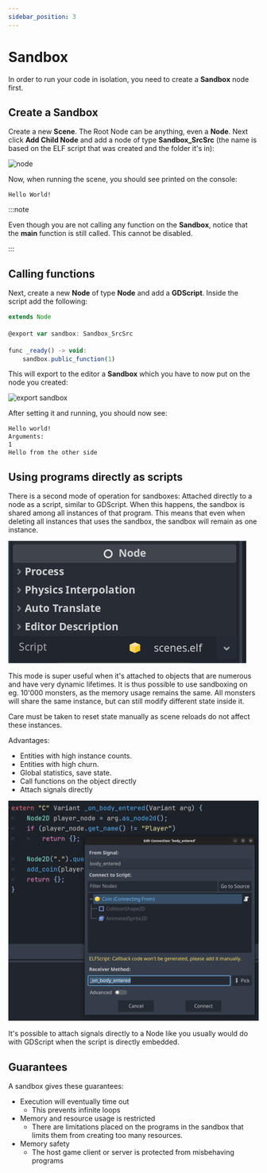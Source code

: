 ```yaml
---
sidebar_position: 3
---
```


# Sandbox

In order to run your code in isolation, you need to create a **Sandbox** node first. 

## Create a Sandbox

Create a new **Scene**. The Root Node can be anything, even a **Node**. Next click **Add Child Node** and add a node of type **Sandbox_SrcSrc** (the name is based on the ELF script that was created and the folder it's in):

![node](/img/sandbox/node.png)

Now, when running the scene, you should see printed on the console:

```
Hello World!
```

:::note

Even though you are not calling any function on the **Sandbox**, notice that the **main** function is still called. This cannot be disabled.

:::

## Calling functions

Next, create a new **Node** of type **Node** and add a **GDScript**. Inside the script add the following:

```js
extends Node

@export var sandbox: Sandbox_SrcSrc

func _ready() -> void:
	sandbox.public_function(1)
```

This will export to the editor a **Sandbox** which you have to now put on the node you created:

![export sandbox](/img/sandbox/export-sandbox.png)

After setting it and running, you should now see:

```
Hello world!
Arguments: 
1
Hello from the other side
```


## Using programs directly as scripts

There is a second mode of operation for sandboxes: Attached directly to a node as a script, similar to GDScript. When this happens, the sandbox is shared among all instances of that program. This means that even when deleting all instances that uses the sandbox, the sandbox will remain as one instance.

![use scripts directly](embed_direct.png)

This mode is super useful when it's attached to objects that are numerous and have very dynamic lifetimes. It is thus possible to use sandboxing on eg. 10'000 monsters, as the memory usage remains the same. All monsters will share the same instance, but can still modify different state inside it.

Care must be taken to reset state manually as scene reloads do not affect these instances.

Advantages:
- Entities with high instance counts.
- Entities with high churn.
- Global statistics, save state.
- Call functions on the object directly
- Attach signals directly

![attach signal](attach_signal.png)

It's possible to attach signals directly to a Node like you usually would do with GDScript when the script is directly embedded.

## Guarantees

A sandbox gives these guarantees:

- Execution will eventually time out
	- This prevents infinite loops
- Memory and resource usage is restricted
	- There are limitations placed on the programs in the sandbox that limits them from creating too many resources.
- Memory safety
	- The host game client or server is protected from misbehaving programs
